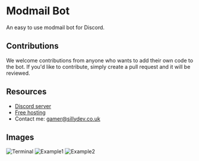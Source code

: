 # Modmail Bot

An easy to use modmail bot for Discord.

## Contributions

We welcome contributions from anyone who wants to add their own code to the bot. If you'd like to contribute, simply create a pull request and it will be reviewed.

## Resources

- [Discord server](https://discord.gg/3qvpkgWSbF)
- [Free hosting](https://sillydev.co.uk)
- Contact me: gamer@sillydev.co.uk

## Images
![Terminal](https://github.com/TheGamer3514/Modmail/assets/79448904/827872cd-cf22-4274-8002-03c78afc7864)
![Example1](https://github.com/TheGamer3514/Modmail/assets/79448904/28148b4a-47ad-4c18-975c-523da0a87e1d)
![Example2](https://github.com/TheGamer3514/Modmail/assets/79448904/5a432e83-937f-4b5b-9fa1-f175a4336e2d)
